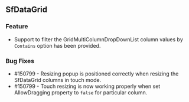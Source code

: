 ## SfDataGrid

### Feature

* Support to filter the GridMultiColumnDropDownList column values by `Contains` option has been provided.


### Bug Fixes

*  \#150799 - Resizing popup is positioned correctly when resizing the SfDataGrid columns in touch mode. 
*  \#150799 - Touch resizing is now working properly when set AllowDragging property to `false` for particular column.